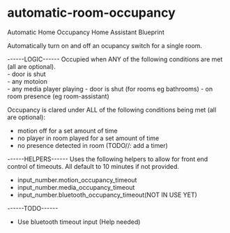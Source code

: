 # automatic-room-occupancy
Automatic Home Occupancy Home Assistant Blueprint

Automatically turn on and off an ocupancy switch for a single room. 

------LOGIC------
Occupied when ANY of the following conditions are met (all are optional).   
	- door is shut   
	- any motoion  
	- any media player playing
	- door is shut (for rooms eg bathrooms)
	- on room presence (eg room-assistant)

Occupancy is clared under ALL of the following conditions being met (all are optional):
  - motion off for a set amount of time
  - no player in room played for a set amount of time   
  - no presence detected in room (TODO//: add a timer)
	
------HELPERS------
Uses the following helpers to allow for front end control of timeouts. All default to 10 minutes if not provided.
  - input_number.motion_occupancy_timeout
  - input_number.media_occupancy_timeout
  - input_number.bluetooth_occupancy_timeout(NOT IN USE YET)

------TODO------
- Use bluetooth timeout input (Help needed)
